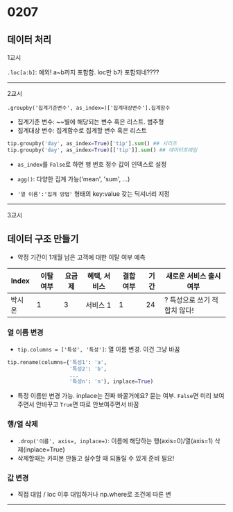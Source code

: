# 0207
## 데이터 처리

1교시

``.loc[a:b]``: 예외! a~b까지 포함함. loc만 b가 포함되네????

---
2교시

``.groupby('집계기준변수', as_index=)['집계대상변수'].집계함수``
- 집계기준 변수: ~~별에 해당되는 변수 혹은 리스트. 범주형
- 집계대상 변수: 집계함수로 집계할 변수 혹은 리스트
```python
tip.groupby('day', as_index=True)['tip'].sum() ## 시리즈
tip.groupby('day', as_index=True)[['tip']].sum() ## 데이터프레임
```
- ``as_index``를 ``False``로 하면 행 번호 정수 값이 인덱스로 설정

- ``agg()``: 다양한 집계 가능('mean', 'sum', ...)
- ``'열 이름':'집계 방법'`` 형태의 key:value 갖는 딕셔너리 지정

---
3교시

## 데이터 구조 만들기

- 약정 기간이 1개월 남은 고객에 대한 이탈 여부 예측

| Index | 이탈 여부 | 요금제 | 혜택, 서비스 | 결합 여부 | 기간 | 새로운 서비스 출시 여부
|---|---|---|---|---|---|---
| 박시온 | 1 | 3 | 서비스 1 | 1 | 24 | ? 특성으로 쓰기 적합치 않다!

### 열 이름 변경
- ``tip.columns = ['특성', '특성']``: 열 이름 변경. 이건 그냥 바꿈
```python
tip.rename(columns={'특성1': 'a',
                    '특성2': 'b',
                    ...
                    '특성n': 'n'}, inplace=True)
```
- 특정 이름만 변경 가능. inplace는 진짜 바꿀거에요? 묻는 여부. ``False``면 미리 보여주면서 안바꾸고 ``True``면 따로 안보여주면서 바꿈

### 행/열 삭제
- ``.drop('이름', axis=, inplace=)``: 이름에 해당하는 행(axis=0)/열(axis=1) 삭제(inplace=True)
- 삭제할때는 카피본 만들고 실수할 때 되돌릴 수 있게 준비 필요!

### 값 변경
- 직접 대입 / loc 이후 대입하거나 np.where로 조건에 따른 변

---
